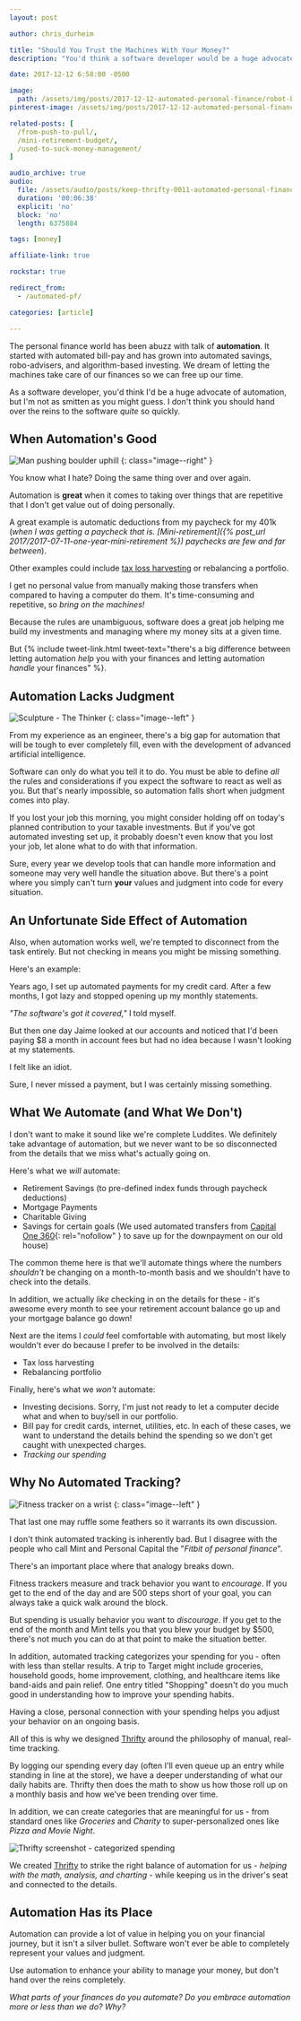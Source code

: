 ```yaml
---
layout: post

author: chris_durheim

title: "Should You Trust the Machines With Your Money?"
description: "You'd think a software developer would be a huge advocate of automation, but I'm not as smitten as you might guess. I don't think you should hand over the reins to the software quite so quickly."

date: 2017-12-12 6:58:00 -0500

image:
  path: /assets/img/posts/2017-12-12-automated-personal-finance/robot-big.jpg
pinterest-image: /assets/img/posts/2017-12-12-automated-personal-finance/automation.png

related-posts: [
  /from-push-to-pull/,
  /mini-retirement-budget/,
  /used-to-suck-money-management/
]

audio_archive: true
audio:
  file: /assets/audio/posts/keep-thrifty-0011-automated-personal-finance.mp3
  duration: '00:06:38'
  explicit: 'no'
  block: 'no'
  length: 6375884

tags: [money]

affiliate-link: true

rockstar: true

redirect_from:
  - /automated-pf/

categories: [article]

---
```


The personal finance world has been abuzz with talk of __automation__. It started with automated bill-pay and has grown into automated savings, robo-advisers, and algorithm-based investing. We dream of letting the machines take care of our finances so we can free up our time.

As a software developer, you'd think I'd be a huge advocate of automation, but I'm not as smitten as you might guess. I don't think you should hand over the reins to the software _quite_ so quickly.

## When Automation's Good

![Man pushing boulder uphill]({{site.url}}/assets/img/posts/2017-12-12-automated-personal-finance/sisyphus.png)
{: class="image--right" }

You know what I hate? Doing the same thing over and over again.

Automation is __great__ when it comes to taking over things that are repetitive that I don't get value out of doing personally.

A great example is automatic deductions from my paycheck for my 401k (_when I was getting a paycheck that is. [Mini-retirement]({% post_url 2017/2017-07-11-one-year-mini-retirement %}) paychecks are few and far between_).

Other examples could include [tax loss harvesting](https://www.madfientist.com/tax-loss-harvesting/) or rebalancing a portfolio.

I get no personal value from manually making those transfers when compared to having a computer do them. It's time-consuming and repetitive, so _bring on the machines!_

Because the rules are unambiguous, software does a great job helping me build my investments and managing where my money sits at a given time.

But {% include tweet-link.html tweet-text="there's a big difference between letting automation _help_ you with your finances and letting automation _handle_ your finances" %}.

## Automation Lacks Judgment

![Sculpture - The Thinker]({{site.url}}/assets/img/posts/2017-12-12-automated-personal-finance/thinker.jpg)
{: class="image--left" }

From my experience as an engineer, there's a big gap for automation that will be tough to ever completely fill, even with the development of advanced artificial intelligence.

Software can only do what you tell it to do. You must be able to define _all_ the rules and considerations if you expect the software to react as well as you. But that's nearly impossible, so automation falls short when judgment comes into play.

If you lost your job this morning, you might consider holding off on today's planned contribution to your taxable investments. But if you've got automated investing set up, it probably doesn't even know that you lost your job, let alone what to do with that information.

Sure, every year we develop tools that can handle more information and someone may very well handle the situation above. But there's a point where you simply can't turn __your__ values and judgment into code for every situation.

## An Unfortunate Side Effect of Automation

Also, when automation works well, we're tempted to disconnect from the task entirely. But not checking in means you might be missing something.

Here's an example:

Years ago, I set up automated payments for my credit card. After a few months, I got lazy and stopped opening up my monthly statements.

_"The software's got it covered,"_ I told myself.

But then one day Jaime looked at our accounts and noticed that I'd been paying $8 a month in account fees but had no idea because I wasn't looking at my statements.

I felt like an idiot.

Sure, I never missed a payment, but I was certainly missing something.

## What We Automate (and What We Don't)

I don't want to make it sound like we're complete Luddites. We definitely take advantage of automation, but we never want to be so disconnected from the details that we miss what's actually going on.

Here's what we _will_ automate:

- Retirement Savings (to pre-defined index funds through paycheck deductions)
- Mortgage Payments
- Charitable Giving
- Savings for certain goals (We used automated transfers from [Capital One 360](https://captl1.co/2y8eSBn){: rel="nofollow" } to save up for the downpayment on our old house)

The common theme here is that we'll automate things where the numbers _shouldn't_ be changing on a month-to-month basis and we shouldn't have to check into the details.

In addition, we actually _like_ checking in on the details for these - it's awesome every month to see your retirement account balance go up and your mortgage balance go down!

Next are the items I _could_ feel comfortable with automating, but most likely wouldn't ever do because I prefer to be involved in the details:

- Tax loss harvesting
- Rebalancing portfolio

Finally, here's what we _won't_ automate:

- Investing decisions. Sorry, I'm just not ready to let a computer decide what and when to buy/sell in our portfolio.
- Bill pay for credit cards, internet, utilities, etc. In each of these cases, we want to understand the details behind the spending so we don't get caught with unexpected charges.
- _Tracking our spending_

## Why No Automated Tracking?

![Fitness tracker on a wrist]({{site.url}}/assets/img/posts/2017-12-12-automated-personal-finance/fitness-tracker.jpg)
{: class="image--left" }

That last one may ruffle some feathers so it warrants its own discussion.

I don't think automated tracking is inherently bad. But I disagree with the people who call Mint and Personal Capital the "_Fitbit of personal finance_".

There's an important place where that analogy breaks down.

Fitness trackers measure and track behavior you want to _encourage_. If you get to the end of the day and are 500 steps short of your goal, you can always take a quick walk around the block.

But spending is usually behavior you want to _discourage_. If you get to the end of the month and Mint tells you that you blew your budget by $500, there's not much you can do at that point to make the situation better.

In addition, automated tracking categorizes your spending for you - often with less than stellar results. A trip to Target might include groceries, household goods, home improvement, clothing, and healthcare items like band-aids and pain relief. One entry titled "Shopping" doesn't do you much good in understanding how to improve your spending habits.

Having a close, personal connection with your spending helps you adjust your behavior on an ongoing basis.

All of this is why we designed [Thrifty](https://thrifty.keepthrifty.com) around the philosophy of manual, real-time tracking.

By logging our spending every day (often I'll even queue up an entry while standing in line at the store), we have a deeper understanding of what our daily habits are. Thrifty then does the math to show us how those roll up on a monthly basis and how we've been trending over time.

In addition, we can create categories that are meaningful for us - from standard ones like _Groceries_ and _Charity_ to super-personalized ones like _Pizza and Movie Night_.

![Thrifty screenshot - categorized spending]({{site.url}}/assets/img/posts/2017-12-12-automated-personal-finance/thrifty-categories.png)

We created [Thrifty](https://thrifty.keepthrifty.com) to strike the right balance of automation for us - _helping with the math, analysis, and charting_ - while keeping us in the driver's seat and connected to the details.

## Automation Has its Place

Automation can provide a lot of value in helping you on your financial journey, but it isn't a silver bullet. Software won't ever be able to completely represent your values and judgment.

Use automation to enhance your ability to manage your money, but don't hand over the reins completely.

_What parts of your finances do you automate? Do you embrace automation more or less than we do? Why?_
